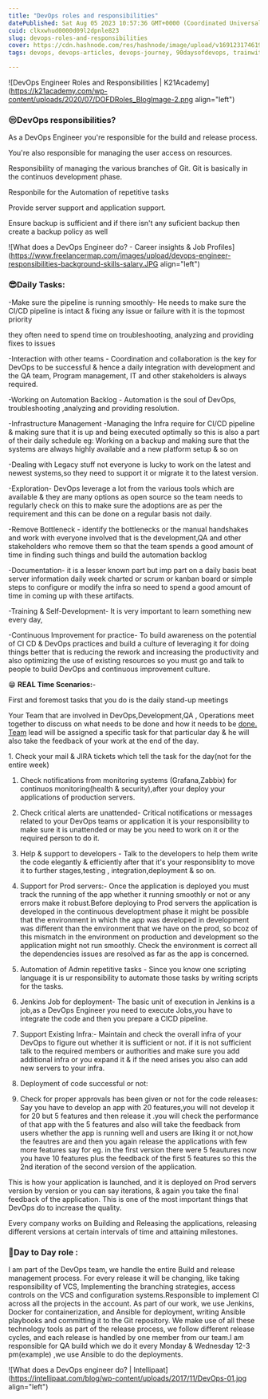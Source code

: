 ```yaml
---
title: "DevOps roles and responsibilities"
datePublished: Sat Aug 05 2023 10:57:36 GMT+0000 (Coordinated Universal Time)
cuid: clkxwhud0000d09l2dpnle823
slug: devops-roles-and-responsibilities
cover: https://cdn.hashnode.com/res/hashnode/image/upload/v1691231746192/a17df7ac-c7f1-4606-ab40-944c4f15c5e5.jpeg
tags: devops, devops-articles, devops-journey, 90daysofdevops, trainwithshubham

---
```


![DevOps Engineer Roles and Responsibilities | K21Academy](https://k21academy.com/wp-content/uploads/2020/07/DOFDRoles_BlogImage-2.png align="left")

### 😒DevOps responsibilities?

As a DevOps Engineer you're responsible for the build and release process.

You're also responsible for managing the user access on resources.

Responsibility of managing the various branches of Git. Git is basically in the continuos development phase.

Responbile for the Automation of repetitive tasks

Provide server support and application support.

Ensure backup is sufficient and if there isn't any suficient backup then create a backup policy as well

![What does a DevOps Engineer do? - Career insights & Job Profiles](https://www.freelancermap.com/images/upload/devops-engineer-responsibilities-background-skills-salary.JPG align="left")

### 😎Daily Tasks:

\-Make sure the pipeline is running smoothly- He needs to make sure the CI/CD pipeline is intact & fixing any issue or failure with it is the topmost priority

they often need to spend time on troubleshooting, analyzing and providing fixes to issues

\-Interaction with other teams - Coordination and collaboration is the key for DevOps to be successful & hence a daily integration with development and the QA team, Program management, IT and other stakeholders is always required.

\-Working on Automation Backlog - Automation is the soul of DevOps, troubleshooting ,analyzing and providing resolution.

\-Infrastructure Management -Managing the Infra require for CI/CD pipeline & making sure that it is up and being executed optimally so this is also a part of their daily schedule eg: Working on a backup and making sure that the systems are always highly available and a new platform setup & so on

\-Dealing with Legacy stuff not everyone is lucky to work on the latest and newest systems,so they need to support it or migrate it to the latest version.

\-Exploration- DevOps leverage a lot from the various tools which are available & they are many options as open source so the team needs to regularly check on this to make sure the adoptions are as per the requirement and this can be done on a regular basis not daily.

\-Remove Bottleneck - identify the bottlenecks or the manual handshakes and work with everyone involved that is the development,QA and other stakeholders who remove them so that the team spends a good amount of time in finding such things and build the automation backlog

\-Documentation- it is a lesser known part but imp part on a daily basis beat server information daily week charted or scrum or kanban board or simple steps to configure or modify the infra so need to spend a good amount of time in coming up with these artifacts.

\-Training & Self-Development- It is very important to learn something new every day,

\-Continuous Improvement for practice- To build awareness on the potential of CI CD & DevOps practices and build a culture of leveraging it for doing things better that is reducing the rework and increasing the productivity and also optimizing the use of existing resources so you must go and talk to people to build DevOps and continuous improvement culture.

😁 **REAL Time Scenarios:**\-

First and foremost tasks that you do is the daily stand-up meetings

Your Team that are involved in DevOps,Development,QA , Operations meet together to discuss on what needs to be done and how it needs to be [done. Team](http://done.Team) lead will be assigned a specific task for that particular day & he will also take the feedback of your work at the end of the day.

1\. Check your mail & JIRA tickets which tell the task for the day(not for the entire week)

1. Check notifications from monitoring systems (Grafana,Zabbix) for continuos monitoring(health & security),after your deploy your applications of production servers.
    
2. Check critical alerts are unattended- Critical notifications or messages related to your DevOps teams or application it is your responsibility to make sure it is unattended or may be you need to work on it or the required person to do it.
    
3. Help & support to developers - Talk to the developers to help them write the code elegantly & efficiently after that it's your responsiblity to move it to further stages,testing , integration,deployment & so on.
    
4. Support for Prod servers:- Once the application is deployed you must track the running of the app whether it running smoothly or not or any errors make it robust.Before deploying to Prod servers the application is developed in the continuous developtment phase it might be possible that the environment in which the app was developed in development was different than the environment that we have on the prod, so bcoz of this mismatch in the environment on production and development so the application might not run smoothly. Check the environment is correct all the dependencies issues are resolved as far as the app is concerned.
    
5. Automation of Admin repetitive tasks - Since you know one scripting language it is ur responsibility to automate those tasks by writing scripts for the tasks.
    
6. Jenkins Job for deployment- The basic unit of execution in Jenkins is a job,as a DevOps Engineer you need to execute Jobs,you have to integrate the code and then you prepare a CICD pipeline.
    
7. Support Existing Infra:- Maintain and check the overall infra of your DevOps to figure out whether it is sufficient or not. if it is not sufficient talk to the required members or authorities and make sure you add additional infra or you expand it & if the need arises you also can add new servers to your infra.
    
8. Deployment of code successful or not:
    
9. Check for proper approvals has been given or not for the code releases: Say you have to develop an app with 20 features,you will not develop it for 20 but 5 features and then release it .you will check the performance of that app with the 5 features and also will take the feedback from users whether the app is running well and users are liking it or not,how the feautres are and then you again release the applications with few more features say for eg. in the first version there were 5 feautures now you have 10 features plus the feedback of the first 5 features so this the 2nd iteration of the second version of the application.
    

This is how your application is launched, and it is deployed on Prod servers version by version or you can say iterations, & again you take the final feedback of the application. This is one of the most important things that DevOps do to increase the quality.

Every company works on Building and Releasing the applications, releasing different versions at certain intervals of time and attaining milestones.

### 🥲**Day to Day role :**

I am part of the DevOps team, we handle the entire Build and release management process. For every release it will be changing, like taking responsibility of VCS, Implementing the branching strategies, access controls on the VCS and configuration systems.Responsible to implement CI across all the projects in the account. As part of our work, we use Jenkins, Docker for containerization, and Ansible for deployment, writing Ansible playbooks and committing it to the Git repository. We make use of all these technology tools as part of the release process, we follow different release cycles, and each release is handled by one member from our team.I am responsible for QA build which we do it every Monday & Wednesday 12-3 pm(example) ,we use Ansible to do the deployments.

![What does a DevOps engineer do? | Intellipaat](https://intellipaat.com/blog/wp-content/uploads/2017/11/DevOps-01.jpg align="left")